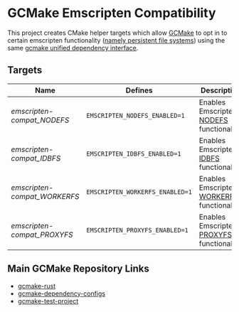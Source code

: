 # GCMake Emscripten Compatibility

This project creates CMake helper targets which allow [GCMake](https://github.com/scupit/gcmake-rust)
to opt in to certain emscripten functionality
([namely persistent file systems](https://emscripten.org/docs/api_reference/Filesystem-API.html#file-systems))
using the same [gcmake unified dependency interface](https://github.com/scupit/gcmake-dependency-configs).

## Targets

| Name | Defines | Description |
| ---- | ------- | ----------- |
| *emscripten-compat_NODEFS* | `EMSCRIPTEN_NODEFS_ENABLED=1` | Enables Emscripten's [NODEFS](https://emscripten.org/docs/api_reference/Filesystem-API.html#nodefs) functionality. |
| *emscripten-compat_IDBFS* | `EMSCRIPTEN_IDBFS_ENABLED=1` | Enables Emscripten's [IDBFS](https://emscripten.org/docs/api_reference/Filesystem-API.html#filesystem-api-idbfs) functionality. |
| *emscripten-compat_WORKERFS* | `EMSCRIPTEN_WORKERFS_ENABLED=1` | Enables Emscripten's [WORKERFS](https://emscripten.org/docs/api_reference/Filesystem-API.html#workerfs) functionality. |
| *emscripten-compat_PROXYFS* | `EMSCRIPTEN_PROXYFS_ENABLED=1` | Enables Emscripten's [PROXYFS](https://emscripten.org/docs/api_reference/Filesystem-API.html#proxyfs) functionality. |

## Main GCMake Repository Links

- [gcmake-rust](https://github.com/scupit/gcmake-rust)
- [gcmake-dependency-configs](https://github.com/scupit/gcmake-dependency-configs)
- [gcmake-test-project](https://github.com/scupit/gcmake-test-project)
